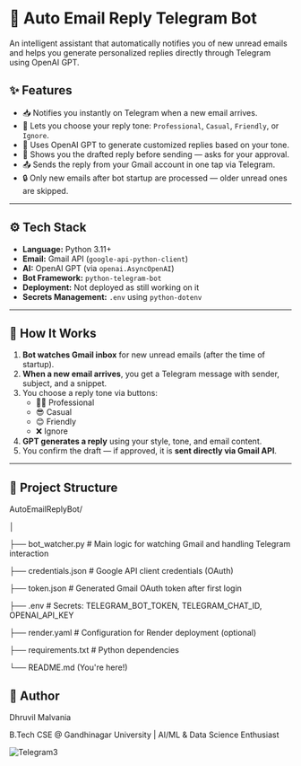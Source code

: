 # 🤖 Auto Email Reply Telegram Bot

An intelligent assistant that automatically notifies you of new unread emails and helps you generate personalized replies directly through Telegram using OpenAI GPT.

## ✨ Features

- 📥 Notifies you instantly on Telegram when a new email arrives.
- 💬 Lets you choose your reply tone: `Professional`, `Casual`, `Friendly`, or `Ignore`.
- 🧠 Uses OpenAI GPT to generate customized replies based on your tone.
- 👀 Shows you the drafted reply before sending — asks for your approval.
- 📤 Sends the reply from your Gmail account in one tap via Telegram.
- 🔒 Only new emails after bot startup are processed — older unread ones are skipped.

---

## ⚙️ Tech Stack

- **Language:** Python 3.11+
- **Email:** Gmail API (`google-api-python-client`)
- **AI:** OpenAI GPT (via `openai.AsyncOpenAI`)
- **Bot Framework:** `python-telegram-bot`
- **Deployment:** Not deployed as still working on it
- **Secrets Management:** `.env` using `python-dotenv`

---

## 🚀 How It Works

1. **Bot watches Gmail inbox** for new unread emails (after the time of startup).
2. **When a new email arrives**, you get a Telegram message with sender, subject, and a snippet.
3. You choose a reply tone via buttons:
   - 🧑‍💼 Professional
   - 😎 Casual
   - 😊 Friendly
   - ❌ Ignore
4. **GPT generates a reply** using your style, tone, and email content.
5. You confirm the draft — if approved, it is **sent directly via Gmail API**.

---

## 📁 Project Structure

AutoEmailReplyBot/

│

├── bot_watcher.py # Main logic for watching Gmail and handling Telegram interaction

├── credentials.json # Google API client credentials (OAuth)

├── token.json # Generated Gmail OAuth token after first login

├── .env # Secrets: TELEGRAM_BOT_TOKEN, TELEGRAM_CHAT_ID, OPENAI_API_KEY

├── render.yaml # Configuration for Render deployment (optional)

├── requirements.txt # Python dependencies

└── README.md (You're here!)

## 👤 Author
Dhruvil Malvania

B.Tech CSE @ Gandhinagar University | AI/ML & Data Science Enthusiast

![Telegram3](https://github.com/user-attachments/assets/8eba44fe-06b6-4f94-8fbe-4784da721f42)
